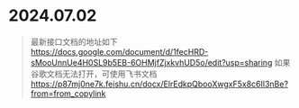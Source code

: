 # 2024.07.02

> 最新接口文档的地址如下
> https://docs.google.com/document/d/1fecHRD-sMooUnnUe4H0SL9b5EB-6OHMjfZjxkvhUD5o/edit?usp=sharing
> 如果谷歌文档无法打开，可使用飞书文档
> https://p87mj0ne7k.feishu.cn/docx/ElrEdkpQbooXwgxF5x8c6Il3nBe?from=from_copylink
